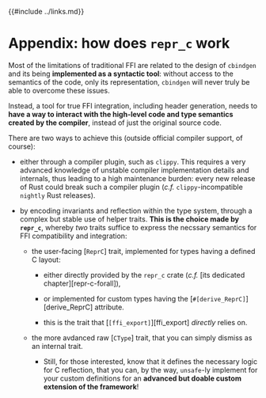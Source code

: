 {{#include ../links.md}}

# Appendix: how does `repr_c` work

Most of the limitations of traditional FFI are related to the design of
`cbindgen` and its being **implemented as a syntactic tool**: without access to
the semantics of the code, only its representation, `cbindgen` will never truly
be able to overcome these issues.

Instead, a tool for true FFI integration, including header generation, needs to
**have a way to interact with the high-level code and type semantics created by
the compiler**, instead of just the original source code.

There are two ways to achieve this (outside official compiler support, of
course):

  - either through a compiler plugin, such as `clippy`. This requires a very
    advanced knowledge of unstable compiler implementation details and
    internals, thus leading to a high maintenance burden: every new release
    of Rust could break such a compiler plugin (_c.f._ `clippy`-incompatible
    `nightly` Rust releases).

  -  by encoding invariants and reflection within the type system, through a
    complex but stable use of helper traits. **This is the choice made by
    `repr_c`**, whereby _two_ traits suffice to express the necssary semantics
    for FFI compatibility and integration:

      - the user-facing [`ReprC`] trait, implemented for types having a defined
        C layout:

          - either directly provided by the `repr_c` crate (_c.f._ [its
            dedicated chapter][repr-c-forall]),

          - or implemented for custom types having the
            [`#[derive_ReprC]`][derive_ReprC] attribute.

          - this is the trait that [`[ffi_export]`][ffi_export]
            _directly_ relies on.

      - the more avdanced raw [`CType`] trait, that you can simply dismiss as
        an internal trait.

          - Still, for those interested, know that it defines the necessary
            logic for C reflection, that you can, by the way, `unsafe`-ly
            implement for your custom definitions for an **advanced but doable
            custom extension of the framework**!
